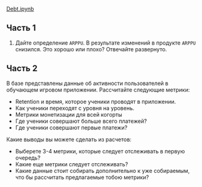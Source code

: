 [Debt.ipynb](https://github.com/Nattolina/Portfolio/blob/main/Исследование%20надёжности%20заёмщиков/Debt.ipynb)

## Часть 1

1. Дайте определение `ARPPU`. В результате изменений в продукте `ARPPU` снизился. Это хорошо или плохо? Отвечайте развернуто.
   
## Часть 2

В базе представлены данные об активности пользователей в обучающем игровом
приложении. Рассчитайте следующие метрики:
* Retention и время, которое ученики проводят в приложении.
* Как ученики переходят с уровня на уровень.
* Метрики монетизации для всей когорты
* Где ученики совершают больше всего платежей?
* Где ученики совершают первые платежи?

Какие выводы вы можете сделать из расчетов:
* Выберете 3-4 метрики, которые следует отслеживать в первую очередь?
* Какие еще метрики следует отслеживать?
* Какие данные стоит собирать дополнительно к уже собираемым, что бы рассчитать предлагаемые тобою метрики?
